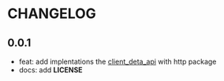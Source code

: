 # CHANGELOG

## 0.0.1

* feat: add implentations the [client_deta_api](https://pub.dev/packages/) with http package
* docs: add **LICENSE**
